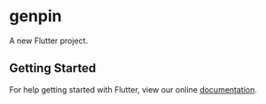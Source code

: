 # genpin

A new Flutter project.

## Getting Started

For help getting started with Flutter, view our online
[documentation](https://flutter.io/).
